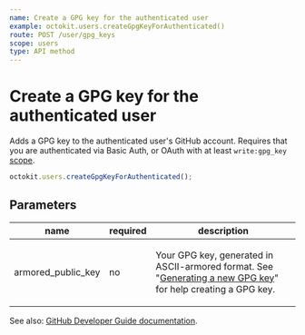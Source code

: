 ```yaml
---
name: Create a GPG key for the authenticated user
example: octokit.users.createGpgKeyForAuthenticated()
route: POST /user/gpg_keys
scope: users
type: API method
---
```


# Create a GPG key for the authenticated user

Adds a GPG key to the authenticated user's GitHub account. Requires that you are authenticated via Basic Auth, or OAuth with at least `write:gpg_key` [scope](https://developer.github.com/apps/building-oauth-apps/understanding-scopes-for-oauth-apps/).

```js
octokit.users.createGpgKeyForAuthenticated();
```

## Parameters

<table>
  <thead>
    <tr>
      <th>name</th>
      <th>required</th>
      <th>description</th>
    </tr>
  </thead>
  <tbody>
    <tr><td>armored_public_key</td><td>no</td><td>

Your GPG key, generated in ASCII-armored format. See "[Generating a new GPG key](https://docs.github.com/articles/generating-a-new-gpg-key/)" for help creating a GPG key.

</td></tr>
  </tbody>
</table>

See also: [GitHub Developer Guide documentation](https://developer.github.com/v3/users/gpg_keys/#create-a-gpg-key-for-the-authenticated-user).
